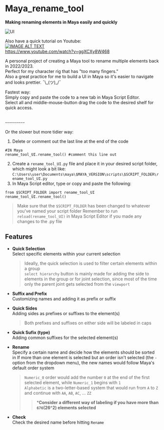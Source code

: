 # Maya_rename_tool
**Making renaming elements in Maya easily and quickly**

![UI](https://github.com/user-attachments/assets/77afc9e7-4326-41e1-b89d-7e0f52276cbe)

Also have a quick tutorial on Youtube:<br/>
  <a href="https://www.youtube.com/watch?v=ggXCXy8W468"><img src="https://img.youtube.com/vi/ggXCXy8W468/0.jpg" alt="IMAGE ALT TEXT"></a><br/>
  https://www.youtube.com/watch?v=ggXCXy8W468
<br/>

A personal project of creating a Maya tool to rename multiple elements back in 2022/2023.<br/>
Perfect for my character rig that has "too many fingers."<br/>
Also a great practice for me to build a UI in Maya so it's easier to navigate and looks prettier. ¯\\\_(ツ)\_/¯

Fastest way:<br/>
Simply copy and paste the code to a new tab in Maya Script Editor.<br/>
Select all and middle-mouse-button drag the code to the desired shelf for quick access.

<br/>----------<br/>

Or the slower but more tidier way:<br/>
1. Delete or comment out the last line at the end of the code
```
#IN Maya
rename_tool_UI.rename_tool() #comment this line out
```

2. Create a `rename_tool_UI.py` file and place it in your desired script folder, which might look a bit like: 
`C:\Users\user\Documents\maya\$MAYA_VERSION\scripts\$SCRIPT_FOLDER\rename_tool_UI.py`<br/>
3. In Maya Script editor, type or copy and paste the following:
```
from $SCRIPT_FOLDER import rename_tool_UI
rename_tool_UI.rename_tool()
```
> Make sure that the `$SCRIPT_FOLDER` has been changed to whatever you've named your script folder
> Remember to run `reload(rename_tool_UI)` in Maya Script Editor if you made any changes to the .py file

## Features

- **Quick Selection**<br/>
  Select specific elements within your current selection
  > Ideally, the quick selection is used to filter certain elements within a group<br/>
  > `select hierarchy` button is mainly made for adding the side to elements in the group or for joint selection, since most of the time only the parent joint gets selected from the `viewport`

- **Suffix and Prefix**<br/>
  Customizing names and adding it as prefix or suffix
  
- **Quick Sides**<br/>
  Adding sides as prefixes or suffixes to the element(s)
  > Both prefixes and suffixes on either side will be labeled in caps

- **Quick Sufix (type)**<br/>
  Adding common suffixes for the selected element(s)
  
- **Rename**<br/>
  Specify a certain name and decide how the elements should be sorted in
  If more than one element is selected but an order isn't selected (the `-` option from the dropdown menu), the new names would follow Maya's default order system
  > `Numeric_0` order would add the number `0` at the end of the first selected element, while `Numeric_1` begins with `1`<br/>
  > `Alphabetic` is a two-letter-based system that would run from `A` to `Z` and continue with `AA`, `AB`, `AC`, ... `ZZ`<br/>
  >> ***Consider a different way of labeling if you have more than `676`(26^2) elements selected**

- **Check**<br/>
  Check the desired name before hitting `Rename`
